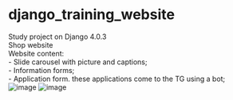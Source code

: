 # django_training_website
Study project on Django 4.0.3 \
Shop website \
Website content: \
    - Slide carousel with picture and captions; \
    - Information forms; \
    - Application form. these applications come to the TG using a bot; \
![image](https://user-images.githubusercontent.com/56482452/202898851-6ea1d219-20b3-4edb-95ea-f706dc9f4ab1.png)
![image](https://user-images.githubusercontent.com/56482452/202898873-305563ab-80cc-4742-9fff-72a96190ff68.png)
